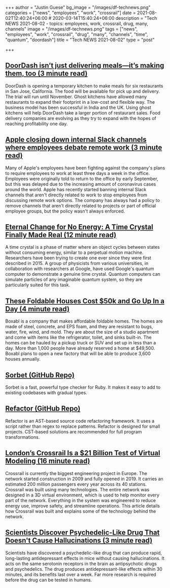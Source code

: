 +++
author = "Justin Guese"
bg_image = "/images/df-technews.png"
categories = ["news", "employees", "work", "crossrail"]
date = 2021-08-02T12:40:24+06:00 # 2020-03-14T15:40:24+06:00
description = "Tech NEWS 2021-08-02 - topics: employees, work, crossrail, drug, many, channels"
image = "/images/df-technews.png"
tags = ["news", "employees", "work", "crossrail", "drug", "many", "channels", "time", "quantum", "doordash"]
title = "Tech NEWS 2021-08-02"
type = "post"

+++

## [DoorDash isn’t just delivering meals—it’s making them, too (3 minute read)](https://qz.com/2039684/doordash-is-launching-ghost-kitchens-to-make-food-for-restaurants/)

DoorDash is opening a temporary kitchen to make meals for six restaurants in San Jose, California. The food will be available for pick up and delivery. The trial will run until November. Ghost kitchens have allowed many restaurants to expand their footprint in a low-cost and flexible way. The business model has been successful in India and the UK. Using ghost kitchens will help DoorDash take a larger portion of restaurant sales. Food delivery companies are evolving as they try to expand with the hopes of reaching profitability one day.

## [Apple closing down internal Slack channels where employees debate remote work (3 minute read)](https://www.cultofmac.com/748775/apple-closing-down-internal-slack-channels-where-employees-debate-remote-work/)

Many of Apple's employees have been fighting against the company's plans to require employees to work at least three days a week in the office. Employees were originally told to return to the office by early September, but this was delayed due to the increasing amount of coronavirus cases around the world. Apple has recently started banning internal Slack channels that aren't directly related to work to stop employees from discussing remote work options. The company has always had a policy to remove channels that aren't directly related to projects or part of official employee groups, but the policy wasn't always enforced.

## [Eternal Change for No Energy: A Time Crystal Finally Made Real (12 minute read)](https://www.quantamagazine.org/first-time-crystal-built-using-googles-quantum-computer-20210730/)

A time crystal is a phase of matter where an object cycles between states without consuming energy, similar to a perpetual motion machine. Researchers have been trying to create one ever since they were first described in 2015. A group of physicists from various universities, in collaboration with researchers at Google, have used Google's quantum computer to demonstrate a genuine time crystal. Quantum computers can simulate particles of any imaginable quantum system, so they are particularly suited for this task.

## [These Foldable Houses Cost $50k and Go Up In a Day (4 minute read)](https://singularityhub.com/2021/07/29/these-foldable-houses-cost-50k-and-go-up-in-a-day/)

Boxabl is a company that makes affordable foldable homes. The homes are made of steel, concrete, and EPS foam, and they are resistant to bugs, water, fire, wind, and mold. They are about the size of a studio apartment and come with items like the refrigerator, toilet, and sinks built-in. The homes can be hauled by a pickup truck or SUV and set up in less than a day. More than 1,000 people have already reserved a home at $49,500. Boxabl plans to open a new factory that will be able to produce 3,600 houses annually.

## [Sorbet (GitHub Repo)](https://github.com/sorbet/sorbet)

Sorbet is a fast, powerful type checker for Ruby. It makes it easy to add to existing codebases with gradual types.

## [Refactor (GitHub Repo)](https://github.com/isidentical/refactor)

Refactor is an AST-based source code refactoring framework. It uses a script rather than regex to replace patterns. Refactor is designed for small projects. CST-based solutions are recommended for full program transformations.

## [London’s Crossrail Is a $21 Billion Test of Virtual Modeling (16 minute read)](https://spectrum.ieee.org/londons-crossrail-is-a-21-billion-test-of-virtual-modeling)

Crossrail is currently the biggest engineering project in Europe. The network started construction in 2009 and fully opened in 2019. It carries an estimated 200 million passengers every year across its 40 stations. Crossrail was built using many technologies. The entire network was designed in a 3D virtual environment, which is used to help monitor every part of the network. Everything in the system was engineered to reduce energy use, improve safety, and streamline operations. This article details how Crossrail was built and explains some of the technology behind the network.

## [Scientists Discover Psychedelic-Like Drug That Doesn't Cause Hallucinations (3 minute read)](https://www.sciencealert.com/scientists-discover-a-psychedelic-like-drug-that-doesn-t-cause-hallucinations)

Scientists have discovered a psychedelic-like drug that can produce rapid, long-lasting antidepressant effects in mice without causing hallucinations. It acts on the same serotonin receptors in the brain as antipsychotic drugs and psychedelics. The drug produces antidepressant-like effects within 30 minutes, and its benefits last over a week. Far more research is required before the drug can be tested in humans.

